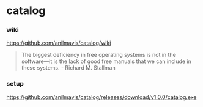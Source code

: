 # catalog
### wiki
https://github.com/anilmavis/catalog/wiki
> The biggest deficiency in free operating systems is not in the software—it is the lack of good free manuals that we can include in these systems. - Richard M. Stallman
### setup
https://github.com/anilmavis/catalog/releases/download/v1.0.0/catalog.exe

